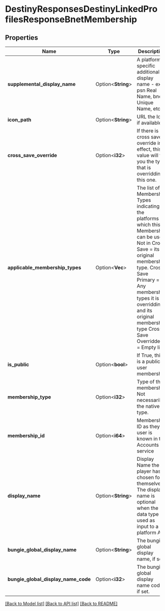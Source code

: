 # DestinyResponsesDestinyLinkedProfilesResponseBnetMembership

## Properties

Name | Type | Description | Notes
------------ | ------------- | ------------- | -------------
**supplemental_display_name** | Option<**String**> | A platform specific additional display name - ex: psn Real Name, bnet Unique Name, etc. | [optional]
**icon_path** | Option<**String**> | URL the Icon if available. | [optional]
**cross_save_override** | Option<**i32**> | If there is a cross save override in effect, this value will tell you the type that is overridding this one. | [optional]
**applicable_membership_types** | Option<**Vec<i32>**> | The list of Membership Types indicating the platforms on which this Membership can be used.   Not in Cross Save = its original membership type. Cross Save Primary = Any membership types it is overridding, and its original membership type Cross Save Overridden = Empty list | [optional]
**is_public** | Option<**bool**> | If True, this is a public user membership. | [optional]
**membership_type** | Option<**i32**> | Type of the membership. Not necessarily the native type. | [optional]
**membership_id** | Option<**i64**> | Membership ID as they user is known in the Accounts service | [optional]
**display_name** | Option<**String**> | Display Name the player has chosen for themselves. The display name is optional when the data type is used as input to a platform API. | [optional]
**bungie_global_display_name** | Option<**String**> | The bungie global display name, if set. | [optional]
**bungie_global_display_name_code** | Option<**i32**> | The bungie global display name code, if set. | [optional]

[[Back to Model list]](../README.md#documentation-for-models) [[Back to API list]](../README.md#documentation-for-api-endpoints) [[Back to README]](../README.md)


